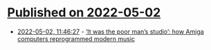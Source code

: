 # [Published on 2022-05-02](index.md)

* [2022-05-02, 11:46:27](https://news.ycombinator.com/item?id=31233865) - [‘It was the poor man’s studio’: how Amiga computers reprogrammed modern music](https://www.theguardian.com/music/2022/may/02/poor-man-studio-amiga-computers-modern-music-jungle-calvin-harris)
